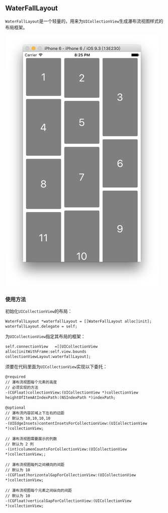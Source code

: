 ## WaterFallLayout

`WaterFallLayout`是一个轻量的，用来为`UICollectionView`生成瀑布流视图样式的布局框架。

![alt tag](https://raw.githubusercontent.com/hellometers/WaterFallLayout/master/images/waterfall-screenshot.png)

### 使用方法

初始化`UICollectionView`的布局：

	WaterFallLayout *waterfallLayout = [[WaterFallLayout alloc]init];
    waterfallLayout.delegate = self;

为`UICollectionView`指定其布局的框架：
	
    self.connectionView   =[[UICollectionView alloc]initWithFrame:self.view.bounds collectionViewLayout:waterfallLayout];


须要在代码里面为`UICollectionView`实现以下委托：

	@required
	// 瀑布流视图每个元素的高度
	// 必须实现的方法
	-(CGFloat)collectionView:(UICollectionView *)collectionView heightOfItemAtIndexPath:(NSIndexPath *)indexPath;
	
	@optional
	// 瀑布流内容区域上下左右的边距
	// 默认为 10,10,10,10
	-(UIEdgeInsets)contentInsetsForCollectionView:(UICollectionView *)collectionView;
	
	// 瀑布流视图需要展示的列数
	// 默认为 2 列
	-(int)columenCountsForCollectionView:(UICollectionView *)collectionView;;
	
	// 瀑布流视图每列之间横向的间距
	// 默认为 10
	-(CGFloat)horizontalGapForCollectionView:(UICollectionView *)collectionView;
	
	// 瀑布流视图每个元素之间纵向的间距
	// 默认为 10
	-(CGFloat)verticalGapForCollectionView:(UICollectionView *)collectionView;


